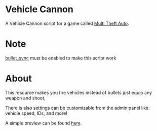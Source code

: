 # Vehicle Cannon
A Vehicle Cannon script for a game called [Multi Theft Auto](https://github.com/multitheftauto/mtasa-blue).
# Note
[bullet_sync](https://wiki.mtasa.com/wiki/Server_mtaserver.conf#bullet_sync) must be enabled to make this script work
# About
This resource makes you fire vehicles instead of bullets
just equip any weapon and shoot,

There is also settings can be customizable from the admin panel like:
vehicle speed, IDs, and more!

A simple preview can be found [here](https://youtu.be/f6wR3cwSya4).
